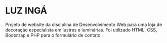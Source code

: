 # LUZ INGÁ
Projeto de website da disciplina de Desenvolvimento Web para uma loja de decoração especialista em lustres e luminárias. Foi utilizado HTML, CSS, Bootstrap e PHP para o formulário de contato. 
